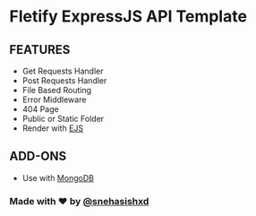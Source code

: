 # Fletify ExpressJS API Template

## FEATURES

- Get Requests Handler
- Post Requests Handler
- File Based Routing
- Error Middleware
- 404 Page 
- Public or Static Folder
- Render with [EJS](https://www.npmjs.com/package/ejs)


## ADD-ONS

- Use with [MongoDB](https://www.mongodb.com)


### Made with ❤ by [@snehasishxd](https://github.com/snehasishxd)
